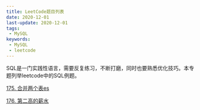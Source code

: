 ```yaml
---
title: LeetCode题目列表
date: 2020-12-01
last-update: 2020-12-01
tags:
 - MySQL
keywords:
 - MySQL
 - leetcode
---
```


SQL是一门实践性语言，需要反复练习，不断打磨，同时也要熟悉优化技巧。本专题列举leetcode中的SQL例题。

[175. 合并两个表es](175.%20合并两个表.md)<Badge text="简单" type="tip"/>  <Badge text="中等" type="warning"/>  <Badge text="困难" type="error"/>

[176. 第二高的薪水](176.%20第二高的薪水.md)<Badge text="简单" type="tip"/>

